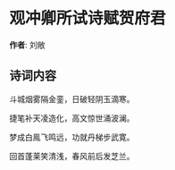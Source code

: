 # 观冲卿所试诗赋贺府君

**作者**: 刘敞

## 诗词内容

斗城烟雾隔金銮，日破轻阴玉滴寒。

捷笔补天凌造化，高文惊世涌波澜。

梦成白鳯飞鸣远，功就丹梯步武寛。

回首蓬莱笑清浅，春风前后发芝兰。


